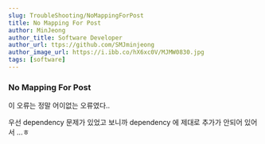 ```yaml
---
slug: TroubleShooting/NoMappingForPost
title: No Mapping For Post
author: MinJeong
author_title: Software Developer
author_url: ttps://github.com/SMJminjeong
author_image_url: https://i.ibb.co/hX6xc0V/MJMW0830.jpg
tags: [software]
---
```


### No Mapping For Post

이 오류는 정말 어이없는 오류였다..

우선 dependency 문제가 있었고 보니까 dependency 에 제대로 추가가 안되어 있어서 ...ㅎ